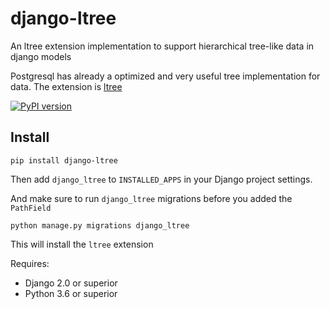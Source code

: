 # django-ltree

An ltree extension implementation to support hierarchical tree-like data in django models

Postgresql has already a optimized and very useful tree implementation for data.
The extension is [ltree](https://www.postgresql.org/docs/9.6/static/ltree.html)

[![PyPI version](https://badge.fury.io/py/django-ltree.svg)](https://badge.fury.io/py/django-ltree)

## Install

    pip install django-ltree

Then add `django_ltree` to `INSTALLED_APPS` in your Django project settings.

And make sure to run `django_ltree` migrations before you added the `PathField`

    python manage.py migrations django_ltree

This will install the `ltree` extension

Requires:

- Django 2.0 or superior
- Python 3.6 or superior

